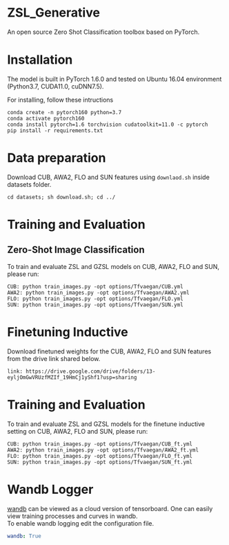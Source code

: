 # ZSL_Generative
An open source Zero Shot Classification toolbox based on PyTorch.

# Installation
The model is built in PyTorch 1.6.0 and tested on Ubuntu 16.04 environment (Python3.7, CUDA11.0, cuDNN7.5).

For installing, follow these intructions
```
conda create -n pytorch160 python=3.7
conda activate pytorch160
conda install pytorch=1.6 torchvision cudatoolkit=11.0 -c pytorch
pip install -r requirements.txt
```

# Data preparation
Download CUB, AWA2, FLO and SUN features using `downlaod.sh` inside datasets folder.
```
cd datasets; sh download.sh; cd ../
```

# Training and Evaluation
## Zero-Shot Image Classification
To train and evaluate ZSL and GZSL models on CUB, AWA2, FLO and SUN, please run:
```
CUB: python train_images.py -opt options/Tfvaegan/CUB.yml
AWA2: python train_images.py -opt options/Tfvaegan/AWA2.yml
FLO: python train_images.py -opt options/Tfvaegan/FLO.yml
SUN: python train_images.py -opt options/Tfvaegan/SUN.yml

```
# Finetuning Inductive
Download finetuned weights for the CUB, AWA2, FLO and SUN features from the drive link shared below.

```
link: https://drive.google.com/drive/folders/13-eyljOmGwVRUzfMZIf_19HmCj1yShf1?usp=sharing
```

# Training and Evaluation
To train and evaluate ZSL and GZSL models for the finetune inductive setting on CUB, AWA2, FLO and SUN, please run:
```
CUB: python train_images.py -opt options/Tfvaegan/CUB_ft.yml
AWA2: python train_images.py -opt options/Tfvaegan/AWA2_ft.yml
FLO: python train_images.py -opt options/Tfvaegan/FLO_ft.yml
SUN: python train_images.py -opt options/Tfvaegan/SUN_ft.yml
```

# Wandb Logger

[wandb](https://www.wandb.com/) can be viewed as a cloud version of tensorboard. One can easily view training processes and curves in wandb.  
To enable wandb logging edit the configuration file.

```yml
wandb: True
```
